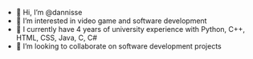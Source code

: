 - 👋 Hi, I’m @dannisse
- 👀 I’m interested in video game and software development
- 🌱 I currently have 4 years of university experience with Python, C++, HTML, CSS, Java, C, C#
- 💞️ I’m looking to collaborate on software development projects

<!---
dannisse/dannisse is a ✨ special ✨ repository because its `README.md` (this file) appears on your GitHub profile.
You can click the Preview link to take a look at your changes.
--->
